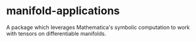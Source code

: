 manifold-applications
=====================

A package which leverages Mathematica's symbolic computation to work with tensors on differentiable manifolds.